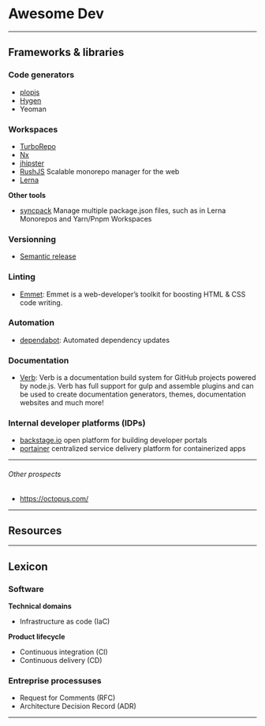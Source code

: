 # Awesome Dev


---------------------------------------------------------------------------------------------------

## Frameworks & libraries

### Code generators
* [plopjs](https://github.com/plopjs/plop)
* [Hygen](/)
* Yeoman

### Workspaces
* [TurboRepo](https://turborepo.org/)
* [Nx](https://nx.dev/)
* [jhipster](https://www.jhipster.tech/installation/)
* [RushJS](https://rushjs.io/) Scalable monorepo manager for the web
* [Lerna](/)

**Other tools**
* [syncpack](https://github.com/JamieMason/syncpack) Manage multiple package.json files, such as in Lerna Monorepos and Yarn/Pnpm Workspaces

### Versionning 
* [Semantic release](https://github.com/semantic-release/semantic-release/blob/master/docs/usage/installation.md#installation)
  
### Linting
* [Emmet](https://github.com/emmetio/emmet#readme): Emmet is a web-developer’s toolkit for boosting HTML & CSS code writing.

  
### Automation
* [dependabot](https://dependabot.com/): Automated dependency updates

### Documentation
* [Verb](https://github.com/verbose/verb/tree/dev): Verb is a documentation build system for GitHub projects powered by node.js. Verb has full support for gulp and assemble plugins and can be used to create documentation generators, themes, documentation websites and much more!

### Internal developer platforms (IDPs)
* [backstage.io][backstage_io] open platform for building developer portals
* [portainer][portainer] centralized service delivery platform for containerized apps

-----------------------------------------------------
###### Other prospects  
* https://octopus.com/


---------------------------------------------------------------------------------------------------
## Resources



---------------------------------------------------------------------------------------------------
## Lexicon

### Software

__Technical domains__
* Infrastructure as code (IaC)

__Product lifecycle__  
* Continuous integration (CI)
* Continuous delivery (CD)


### Entreprise processuses
* Request for Comments (RFC)
* Architecture Decision Record (ADR)


---------------------------------------------------------------------------------------------------

[portainer]: https://www.portainer.io/
[backstage_io]: https://backstage.io/
